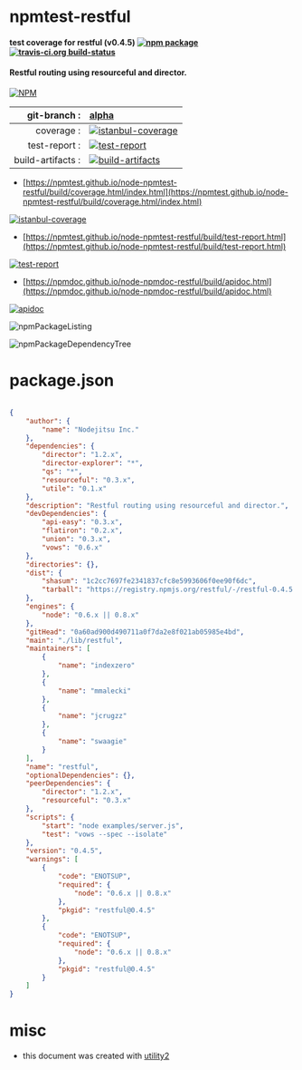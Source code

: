 # npmtest-restful

#### test coverage for  restful (v0.4.5)  [![npm package](https://img.shields.io/npm/v/npmtest-restful.svg?style=flat-square)](https://www.npmjs.org/package/npmtest-restful) [![travis-ci.org build-status](https://api.travis-ci.org/npmtest/node-npmtest-restful.svg)](https://travis-ci.org/npmtest/node-npmtest-restful)

#### Restful routing using resourceful and director.

[![NPM](https://nodei.co/npm/restful.png?downloads=true&downloadRank=true&stars=true)](https://www.npmjs.com/package/restful)

| git-branch : | [alpha](https://github.com/npmtest/node-npmtest-restful/tree/alpha)|
|--:|:--|
| coverage : | [![istanbul-coverage](https://npmtest.github.io/node-npmtest-restful/build/coverage.badge.svg)](https://npmtest.github.io/node-npmtest-restful/build/coverage.html/index.html)|
| test-report : | [![test-report](https://npmtest.github.io/node-npmtest-restful/build/test-report.badge.svg)](https://npmtest.github.io/node-npmtest-restful/build/test-report.html)|
| build-artifacts : | [![build-artifacts](https://npmtest.github.io/node-npmtest-restful/glyphicons_144_folder_open.png)](https://github.com/npmtest/node-npmtest-restful/tree/gh-pages/build)|

- [https://npmtest.github.io/node-npmtest-restful/build/coverage.html/index.html](https://npmtest.github.io/node-npmtest-restful/build/coverage.html/index.html)

[![istanbul-coverage](https://npmtest.github.io/node-npmtest-restful/build/screenCapture.buildCi.browser.%252Ftmp%252Fbuild%252Fcoverage.lib.html.png)](https://npmtest.github.io/node-npmtest-restful/build/coverage.html/index.html)

- [https://npmtest.github.io/node-npmtest-restful/build/test-report.html](https://npmtest.github.io/node-npmtest-restful/build/test-report.html)

[![test-report](https://npmtest.github.io/node-npmtest-restful/build/screenCapture.buildCi.browser.%252Ftmp%252Fbuild%252Ftest-report.html.png)](https://npmtest.github.io/node-npmtest-restful/build/test-report.html)

- [https://npmdoc.github.io/node-npmdoc-restful/build/apidoc.html](https://npmdoc.github.io/node-npmdoc-restful/build/apidoc.html)

[![apidoc](https://npmdoc.github.io/node-npmdoc-restful/build/screenCapture.buildCi.browser.%252Ftmp%252Fbuild%252Fapidoc.html.png)](https://npmdoc.github.io/node-npmdoc-restful/build/apidoc.html)

![npmPackageListing](https://npmtest.github.io/node-npmtest-restful/build/screenCapture.npmPackageListing.svg)

![npmPackageDependencyTree](https://npmtest.github.io/node-npmtest-restful/build/screenCapture.npmPackageDependencyTree.svg)



# package.json

```json

{
    "author": {
        "name": "Nodejitsu Inc."
    },
    "dependencies": {
        "director": "1.2.x",
        "director-explorer": "*",
        "qs": "*",
        "resourceful": "0.3.x",
        "utile": "0.1.x"
    },
    "description": "Restful routing using resourceful and director.",
    "devDependencies": {
        "api-easy": "0.3.x",
        "flatiron": "0.2.x",
        "union": "0.3.x",
        "vows": "0.6.x"
    },
    "directories": {},
    "dist": {
        "shasum": "1c2cc7697fe2341837cfc8e5993606f0ee90f6dc",
        "tarball": "https://registry.npmjs.org/restful/-/restful-0.4.5.tgz"
    },
    "engines": {
        "node": "0.6.x || 0.8.x"
    },
    "gitHead": "0a60ad900d490711a0f7da2e8f021ab05985e4bd",
    "main": "./lib/restful",
    "maintainers": [
        {
            "name": "indexzero"
        },
        {
            "name": "mmalecki"
        },
        {
            "name": "jcrugzz"
        },
        {
            "name": "swaagie"
        }
    ],
    "name": "restful",
    "optionalDependencies": {},
    "peerDependencies": {
        "director": "1.2.x",
        "resourceful": "0.3.x"
    },
    "scripts": {
        "start": "node examples/server.js",
        "test": "vows --spec --isolate"
    },
    "version": "0.4.5",
    "warnings": [
        {
            "code": "ENOTSUP",
            "required": {
                "node": "0.6.x || 0.8.x"
            },
            "pkgid": "restful@0.4.5"
        },
        {
            "code": "ENOTSUP",
            "required": {
                "node": "0.6.x || 0.8.x"
            },
            "pkgid": "restful@0.4.5"
        }
    ]
}
```



# misc
- this document was created with [utility2](https://github.com/kaizhu256/node-utility2)
